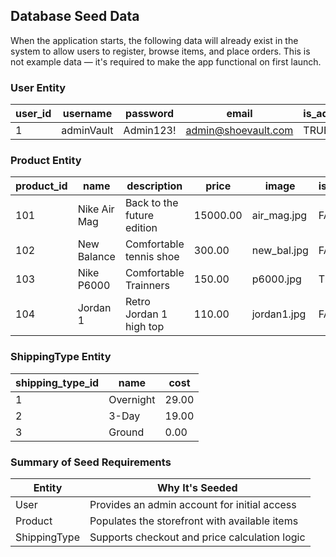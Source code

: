 ## Database Seed Data

When the application starts, the following data will already exist in the system to allow users to register, browse items, and place orders. This is not example data — it's required to make the app functional on first launch.

### User Entity

| user_id | username      | password       | email                  | is_admin |
|---------|---------------|----------------|-------------------------|----------|
| 1       | adminVault    | Admin123!      | admin@shoevault.com     | TRUE     |

### Product Entity

| product_id | name                   | description                                | price   | image               | is_sold |
|------------|------------------------|--------------------------------------------|---------|---------------------|---------|
| 101        | Nike Air Mag  | Back to the future edition                  | 15000.00  | air_mag.jpg      | FALSE   |
| 102        | New Balance        | Comfortable tennis shoe              | 300.00  | new_bal.jpg       | FALSE   |
| 103        | Nike P6000   | Comfortable Trainners    | 150.00  | p6000.jpg    | TRUE    |
| 104        | Jordan 1     | Retro Jordan 1 high top            | 110.00  | jordan1.jpg     | FALSE   |
### ShippingType Entity

| shipping_type_id | name       | cost  |
|------------------|------------|-------|
| 1                | Overnight  | 29.00 |
| 2                | 3-Day      | 19.00 |
| 3                | Ground     | 0.00  |

### Summary of Seed Requirements

| Entity         | Why It's Seeded                                 |
|----------------|--------------------------------------------------|
| User           | Provides an admin account for initial access     |
| Product        | Populates the storefront with available items    |
| ShippingType   | Supports checkout and price calculation logic    |
